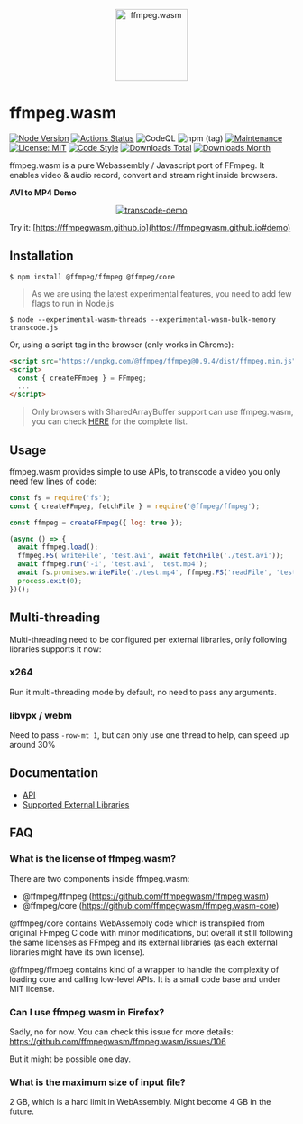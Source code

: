 <p align="center">
  <a href="#">
    <img alt="ffmpeg.wasm" width="128px" height="128px" src="https://github.com/ffmpegwasm/ffmpeg.wasm/raw/master/docs/images/ffmpegwasm-icon.png">
  </a>
</p>

# ffmpeg.wasm

[![Node Version](https://img.shields.io/node/v/@ffmpeg/ffmpeg.svg)](https://img.shields.io/node/v/@ffmpeg/ffmpeg.svg)
[![Actions Status](https://github.com/ffmpegwasm/ffmpeg.wasm/workflows/CI/badge.svg)](https://github.com/ffmpegwasm/ffmpeg.wasm/actions)
![CodeQL](https://github.com/ffmpegwasm/ffmpeg.wasm/workflows/CodeQL/badge.svg)
![npm (tag)](https://img.shields.io/npm/v/@ffmpeg/ffmpeg/latest)
[![Maintenance](https://img.shields.io/badge/Maintained%3F-yes-green.svg)](https://github.com/ffmpegwasm/ffmpeg.wasm/graphs/commit-activity)
[![License: MIT](https://img.shields.io/badge/License-MIT-yellow.svg)](https://opensource.org/licenses/MIT)
[![Code Style](https://badgen.net/badge/code%20style/airbnb/ff5a5f?icon=airbnb)](https://github.com/airbnb/javascript)
[![Downloads Total](https://img.shields.io/npm/dt/@ffmpeg/ffmpeg.svg)](https://www.npmjs.com/package/@ffmpeg/ffmpeg)
[![Downloads Month](https://img.shields.io/npm/dm/@ffmpeg/ffmpeg.svg)](https://www.npmjs.com/package/@ffmpeg/ffmpeg)

ffmpeg.wasm is a pure Webassembly / Javascript port of FFmpeg. It enables video & audio record, convert and stream right inside browsers.

**AVI to MP4 Demo**
<p align="center">
  <a href="#">
    <img alt="transcode-demo" src="https://github.com/ffmpegwasm/ffmpeg.wasm/raw/master/docs/images/transcode.gif">
  </a>
</p>

Try it: [https://ffmpegwasm.github.io](https://ffmpegwasm.github.io#demo)


## Installation

```
$ npm install @ffmpeg/ffmpeg @ffmpeg/core
```

> As we are using the latest experimental features, you need to add few flags to run in Node.js

```
$ node --experimental-wasm-threads --experimental-wasm-bulk-memory transcode.js
```

Or, using a script tag in the browser (only works in Chrome):

```html
<script src="https://unpkg.com/@ffmpeg/ffmpeg@0.9.4/dist/ffmpeg.min.js"></script>
<script>
  const { createFFmpeg } = FFmpeg;
  ...
</script>
```

> Only browsers with SharedArrayBuffer support can use ffmpeg.wasm, you can check [HERE](https://caniuse.com/sharedarraybuffer) for the complete list.

## Usage

ffmpeg.wasm provides simple to use APIs, to transcode a video you only need few lines of code:

```javascript
const fs = require('fs');
const { createFFmpeg, fetchFile } = require('@ffmpeg/ffmpeg');

const ffmpeg = createFFmpeg({ log: true });

(async () => {
  await ffmpeg.load();
  ffmpeg.FS('writeFile', 'test.avi', await fetchFile('./test.avi'));
  await ffmpeg.run('-i', 'test.avi', 'test.mp4');
  await fs.promises.writeFile('./test.mp4', ffmpeg.FS('readFile', 'test.mp4'));
  process.exit(0);
})();
```

## Multi-threading

Multi-threading need to be configured per external libraries, only following libraries supports it now:

### x264

Run it multi-threading mode by default, no need to pass any arguments.

### libvpx / webm

Need to pass `-row-mt 1`, but can only use one thread to help, can speed up around 30%

## Documentation

- [API](https://github.com/ffmpegwasm/ffmpeg.wasm/blob/master/docs/api.md)
- [Supported External Libraries](https://github.com/ffmpegwasm/ffmpeg.wasm-core#configuration)

## FAQ

### What is the license of ffmpeg.wasm?

There are two components inside ffmpeg.wasm:

- @ffmpeg/ffmpeg (https://github.com/ffmpegwasm/ffmpeg.wasm)
- @ffmpeg/core (https://github.com/ffmpegwasm/ffmpeg.wasm-core)

@ffmpeg/core contains WebAssembly code which is transpiled from original FFmpeg C code with minor modifications, but overall it still following the same licenses as FFmpeg and its external libraries (as each external libraries might have its own license).

@ffmpeg/ffmpeg contains kind of a wrapper to handle the complexity of loading core and calling low-level APIs. It is a small code base and under MIT license.

### Can I use ffmpeg.wasm in Firefox?

Sadly, no for now. You can check this issue for more details: https://github.com/ffmpegwasm/ffmpeg.wasm/issues/106

But it might be possible one day.

### What is the maximum size of input file?

2 GB, which is a hard limit in WebAssembly. Might become 4 GB in the future.
